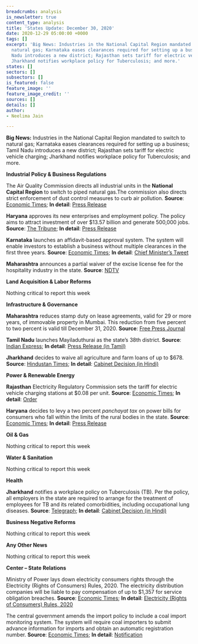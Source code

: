 ```yaml
---
breadcrumbs: analysis
is_newsletter: true
content_type: analysis
title: 'States Update: December 30, 2020'
date: 2020-12-29 05:00:00 +0000
tags: []
excerpt: 'Big News: Industries in the National Capital Region mandated to switch to
  natural gas; Karnataka eases clearances required for setting up a business; Tamil
  Nadu introduces a new district; Rajasthan sets tariff for electric vehicle charging;
  Jharkhand notifies workplace policy for Tuberculosis; and more.'
states: []
sectors: []
subsectors: []
is_featured: false
feature_image: ''
feature_image_credit: ''
sources: []
details: []
author:
- Neelima Jain

---
```

**Big News:** Industries in the National Capital Region mandated to switch to natural gas; Karnataka eases clearances required for setting up a business; Tamil Nadu introduces a new district; Rajasthan sets tariff for electric vehicle charging; Jharkhand notifies workplace policy for Tuberculosis; and more.

**Industrial Policy & Business Regulations**

The Air Quality Commission directs all industrial units in the **National Capital Region** to switch to piped natural gas.The commission also directs strict enforcement of dust control measures to curb air pollution. **Source**: [Economic Times](https://energy.economictimes.indiatimes.com/news/oil-and-gas/delhi-industries-asked-to-switch-over-to-png-by-january-end/79916394); **In detail**: [Press Release](https://pib.gov.in/PressReleasePage.aspx?PRID=1682640)

**Haryana** approves its new enterprises and employment policy. The policy aims to attract investment of over $13.57 billion and generate 500,000 jobs. **Source**: [The Tribune](https://www.tribuneindia.com/news/haryana/haryana-government-okays-policy-targeting-rs-1l-cr-investment-5l-jobs-188601); **In detail**: [Press Release](https://prharyana.gov.in/en/haryana-cabinet-which-met-under-the-chairmanship-of-chief-minister-mr-manohar-lal-here-today-182)

**Karnataka** launches an affidavit-based approval system. The system will enable investors to establish a business without multiple clearances in the first three years. **Source**: [Economic Times](https://economictimes.indiatimes.com/news/economy/policy/karnataka-govt-launches-affidavit-based-approval-system-for-ease-of-doing-business/articleshow/79851356.cms); **In detail**: [Chief Minister’s Tweet](https://twitter.com/CMofKarnataka/status/1341298622609063936)

**Maharashtra** announces a partial waiver of the excise license fee for the hospitality industry in the state. **Source**: [NDTV](https://www.ndtv.com/india-news/maharashtra-announces-license-fee-relief-for-hotels-restaurants-2343226)

**Land Acquisition & Labor Reforms**

Nothing critical to report this week

**Infrastructure & Governance**

**Maharashtra** reduces stamp duty on lease agreements, valid for 29 or more years, of immovable property in Mumbai. This reduction from five percent to two percent is valid till December 31, 2020. **Source**: [Free Press Journal](https://www.freepressjournal.in/mumbai/maharashtra-government-cuts-stamp-duty-on-lease-agreements-of-immovable-property)

**Tamil Nadu** launches Mayiladuthurai as the state’s 38th district. **Source**: [Indian Express](https://indianexpress.com/article/cities/chennai/edappadi-palaniswami-launches-mayiladuthurai-38th-district-tamil-nadu-7123211/); **In detail**: [Press Release (in Tamil)](https://cms.tn.gov.in/sites/default/files/press_release/pr281220a.JPG)

**Jharkhand** decides to waive all agriculture and farm loans of up to $678. **Source**: [Hindustan Times](https://www.hindustantimes.com/india-news/jharkhand-government-to-waive-farm-loans-up-to-rs-50-000/story-19dFAKyUouRqyq1Cyw6MMO.html); **In detail**: [Cabinet Decision (in Hindi)](http://cm.jharkhand.gov.in/sites/default/files/cabinet_decision_23_12_2020.pdf)

**Power & Renewable Energy**

**Rajasthan** Electricity Regulatory Commission sets the tariff for electric vehicle charging stations at $0.08 per unit. **Source**: [Economic Times](https://energy.economictimes.indiatimes.com/news/power/rerc-fixes-rs-6/unit-power-tariff-for-ev-charging-stations/79924175); **In detail**: [Order](https://rerc.rajasthan.gov.in/rerc-user-files/office-orders)

**Haryana** decides to levy a two percent _panchayat tax_ on power bills for consumers who fall within the limits of the rural bodies in the state. **Source**: [Economic Times](https://energy.economictimes.indiatimes.com/news/power/haryana-cabinet-okays-new-panchayat-tax-on-electricity-agriculture-exempted/79932906); **In detail**: [Press Release](https://prharyana.gov.in/en/in-order-to-augment-the-financial-resources-of-gram-panchayats-the-haryana-government-has-decided)

**Oil & Gas**

Nothing critical to report this week

**Water & Sanitation**

Nothing critical to report this week

**Health**

**Jharkhand** notifies a workplace policy on Tuberculosis (TB). Per the policy, all employers in the state are required to arrange for the treatment of employees for TB and its related comorbidities, including occupational lung diseases. **Source**: [Telegraph](https://www.telegraphindia.com/jharkhand/jharkhand-notifies-workplace-policy-on-tuberculosis/cid/1801549); **In detail**: [Cabinet Decision (in Hindi)](http://cm.jharkhand.gov.in/sites/default/files/cabinet_decision_23_12_2020.pdf)

**Business Negative Reforms**

Nothing critical to report this week

**Any Other News**

Nothing critical to report this week

**Center – State Relations**

Ministry of Power lays down electricity consumers rights through the Electricity (Rights of Consumers) Rules, 2020. The electricity distribution companies will be liable to pay compensation of up to $1,357 for service obligation breaches. **Source**: [Economic Times](https://energy.economictimes.indiatimes.com/news/power/first-ever-service-rules-make-discoms-liable-to-pay-up-to-rs-1-lakh-compensation-for-outage/79849820); **In detail**: [Electricity (Rights of Consumers) Rules, 2020](https://static.pib.gov.in/WriteReadData/userfiles/final%20-%20Copy%202.pdf)

The central government amends the import policy to include a coal import monitoring system. The system will require coal importers to submit advance information for imports and obtain an automatic registration number. **Source**: [Economic Times](https://energy.economictimes.indiatimes.com/news/coal/india-to-put-in-place-coal-import-monitoring-system-from-february-1/79932970); **In detail**: [Notification](https://content.dgft.gov.in/Website/dgftprod/575732e8-1449-4a32-80e1-d0cbba8137a0/notification%20no.49%20dated%2022.12.2020%20scanned%20english.pdf)
